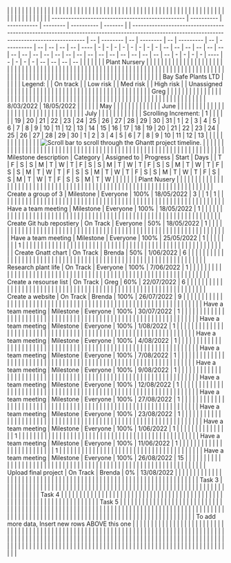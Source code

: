|  |                                                  |            |             |          |            |         |  |                                                                                                                                             |    |          |    |          |    |           |    |            |    |    |    |    |      |   |   |   |   |   |   |   |   |    |    |    |    |    |    |    |    |    |    |    |    |    |    |    |    |    |    |    |    |    |   |   |   |   |      |   |   |   |   |    |    |    |    |  |  |  |  |
|  | ------------------------------------------------ | ---------- | ----------- | -------- | ---------- | ------- |  | ------------------------------------------------------------------------------------------------------------------------------------------- | -- | -------- | -- | -------- | -- | --------- | -- | ---------- | -- | -- | -- | -- | ---- | - | - | - | - | - | - | - | - | -- | -- | -- | -- | -- | -- | -- | -- | -- | -- | -- | -- | -- | -- | -- | -- | -- | -- | -- | -- | -- | - | - | - | - | ---- | - | - | - | - | -- | -- | -- | -- |  |  |  |  |
|  | Plant Nursery                                    |            |             |          |            |         |  |                                                                                                                                             |    |          |    |          |    |           |    |            |    |    |    |    |      |   |   |   |   |   |   |   |   |    |    |    |    |    |    |    |    |    |    |    |    |    |    |    |    |    |    |    |    |    |   |
|  |                                                  |            |             |          |            |         |  |                                                                                                                                             |    |          |    |          |    |           |    |            |    |    |    |    |      |   |   |   |   |   |   |   |   |    |    |    |    |    |    |    |    |    |    |    |    |    |    |    |    |    |    |    |    |    |   |   |   |   |      |   |   |   |   |    |    |    |    |  |  |  |  |
|  | Bay Safe Plants LTD                              |            |             |          |            | Legend: |  | On track                                                                                                                                    |    | Low risk |    | Med risk |    | High risk |    | Unassigned |    |    |    |    |      |   |   |   |   |   |   |   |   |    |    |    |    |    |    |    |    |    |    |    |    |    |    |    |    |    |    |    |    |    |   |   |
|  | Greg                                             |            |             |          |            |         |  |                                                                                                                                             |    |          |    |          |    |           |    |            |    |    |    |    |      |   |   |   |   |   |   |   |   |    |    |    |    |    |    |    |    |    |    |    |    |    |    |    |    |    |    |    |    |    |   |   |   |   |      |   |   |   |   |    |    |    |    |  |  |  |  |
|  | 8/03/2022                                        | 18/05/2022 |             |          |            |         |  | May                                                                                                                                         |    |          |    |          |    |           |    |            |    |    |    |    | June |   |   |   |   |   |   |   |   |    |    |    |    |    |    |    |    |    |    |    |    |    |    |    |    |    |    |    |    |    |   |   |   |   | July |   |   |   |   |    |    |    |    |  |
|  | Scrolling Increment:                             | 1          |             |          |            |         |  | 19                                                                                                                                          | 20 | 21       | 22 | 23       | 24 | 25        | 26 | 27         | 28 | 29 | 30 | 31 | 1    | 2 | 3 | 4 | 5 | 6 | 7 | 8 | 9 | 10 | 11 | 12 | 13 | 14 | 15 | 16 | 17 | 18 | 19 | 20 | 21 | 22 | 23 | 24 | 25 | 26 | 27 | 28 | 29 | 30 | 1 | 2 | 3 | 4 | 5    | 6 | 7 | 8 | 9 | 10 | 11 | 12 | 13 |  |  |  |  |
|  |                                                  |            |             |          |            |         |  | ![Scroll bar to scroll through the Ghantt project timeline.](file:///C:/Users/Wilkig2/AppData/Local/Temp/msohtmlclip1/01/clip_image001.png) |    |          |    |          |    |           |    |            |    |    |    |    |      |   |   |   |   |   |   |   |   |    |    |    |    |    |    |    |    |    |    |    |    |    |    |    |    |    |    |    |    |    |   |   |   |   |      |   |   |   |   |    |    |    |    |  |  |  |  |  |
|  |
|  | Milestone description                            | Category   | Assigned to | Progress | Start      | Days    |  | T                                                                                                                                           | F  | S        | S  | M        | T  | W         | T  | F          | S  | S  | M  | T  | W    | T | F | S | S | M | T | W | T | F  | S  | S  | M  | T  | W  | T  | F  | S  | S  | M  | T  | W  | T  | F  | S  | S  | M  | T  | W  | T  | F | S | S | M | T    | W | T | F | S | S  | M  | T  | W  |  |  |  |  |
|  | Plant Nusery                                     |            |             |          |            |         |  |                                                                                                                                             |    |          |    |          |    |           |    |            |    |    |    |    |      |   |   |   |   |   |   |   |   |    |    |    |    |    |    |    |    |    |    |    |    |    |    |    |    |    |    |    |    |    |   |   |   |   |      |   |   |   |   |    |    |    |    |  |  |  |  |
|  | Create a group of 3                              | Milestone  | Everyone    | 100%     | 18/05/2022 | 3       |  | 1                                                                                                                                           | 1  |          |    |          |    |           |    |            |    |    |    |    |      |   |   |   |   |   |   |   |   |    |    |    |    |    |    |    |    |    |    |    |    |    |    |    |    |    |    |    |    |    |   |   |   |   |      |   |   |   |   |    |    |    |    |  |  |  |  |
|  | Have a team meeting                              | Milestone  | Everyone    | 100%     | 18/05/2022 | 1       |  |                                                                                                                                             |    |          |    |          |    |           |    |            |    |    |    |    |      |   |   |   |   |   |   |   |   |    |    |    |    |    |    |    |    |    |    |    |    |    |    |    |    |    |    |    |    |    |   |   |   |   |      |   |   |   |   |    |    |    |    |  |  |  |  |
|  | Create Git hub repostiery                        | On Track   | Everyone    | 50%      | 18/05/2022 | 1       |  |                                                                                                                                             |    |          |    |          |    |           |    |            |    |    |    |    |      |   |   |   |   |   |   |   |   |    |    |    |    |    |    |    |    |    |    |    |    |    |    |    |    |    |    |    |    |    |   |   |   |   |      |   |   |   |   |    |    |    |    |  |  |  |  |
|  | Have a team meeting                              | Milestone  | Everyone    | 100%     | 25/05/2022 | 1       |  |                                                                                                                                             |    |          |    |          |    | 1         |    |            |    |    |    |    |      |   |   |   |   |   |   |   |   |    |    |    |    |    |    |    |    |    |    |    |    |    |    |    |    |    |    |    |    |    |   |   |   |   |      |   |   |   |   |    |    |    |    |  |  |  |  |
|  | Create Gnatt chart                               | On Track   | Brenda      | 50%      | 1/06/2022  | 6       |  |                                                                                                                                             |    |          |    |          |    |           |    |            |    |    |    |    |      |   |   |   |   |   |   |   |   |    |    |    |    |    |    |    |    |    |    |    |    |    |    |    |    |    |    |    |    |    |   |   |   |   |      |   |   |   |   |    |    |    |    |  |  |  |  |
|  | Research plant life                              | On Track   | Everyone    | 100%     | 7/06/2022  | 1       |  |                                                                                                                                             |    |          |    |          |    |           |    |            |    |    |    |    |      |   |   |   |   |   |   |   |   |    |    |    |    |    |    |    |    |    |    |    |    |    |    |    |    |    |    |    |    |    |   |   |   |   |      |   |   |   |   |    |    |    |    |  |  |  |  |
|  | Create a resourse list                           | On Track   | Greg        | 60%      | 22/07/2022 | 6       |  |                                                                                                                                             |    |          |    |          |    |           |    |            |    |    |    |    |      |   |   |   |   |   |   |   |   |    |    |    |    |    |    |    |    |    |    |    |    |    |    |    |    |    |    |    |    |    |   |   |   |   |      |   |   |   |   |    |    |    |    |  |  |  |  |
|  | Create a website                                 | On Track   | Brenda      | 100%     | 26/07/2022 | 9       |  |                                                                                                                                             |    |          |    |          |    |           |    |            |    |    |    |    |      |   |   |   |   |   |   |   |   |    |    |    |    |    |    |    |    |    |    |    |    |    |    |    |    |    |    |    |    |    |   |   |   |   |      |   |   |   |   |    |    |    |    |  |  |  |  |
|  | Have a team meeting                              | Milestone  | Everyone    | 100%     | 30/07/2022 | 1       |  |                                                                                                                                             |    |          |    |          |    |           |    |            |    |    |    |    |      |   |   |   |   |   |   |   |   |    |    |    |    |    |    |    |    |    |    |    |    |    |    |    |    |    |    |    |    |    |   |   |   |   |      |   |   |   |   |    |    |    |    |  |  |  |  |
|  | Have a team meeting                              | Milestone  | Everyone    | 100%     | 1/08/2022  | 1       |  |                                                                                                                                             |    |          |    |          |    |           |    |            |    |    |    |    |      |   |   |   |   |   |   |   |   |    |    |    |    |    |    |    |    |    |    |    |    |    |    |    |    |    |    |    |    |    |   |   |   |   |      |   |   |   |   |    |    |    |    |  |  |  |  |
|  | Have a team meeting                              | Milestone  | Everyone    | 100%     | 4/08/2022  | 1       |  |                                                                                                                                             |    |          |    |          |    |           |    |            |    |    |    |    |      |   |   |   |   |   |   |   |   |    |    |    |    |    |    |    |    |    |    |    |    |    |    |    |    |    |    |    |    |    |   |   |   |   |      |   |   |   |   |    |    |    |    |  |  |  |  |
|  | Have a team meeting                              | Milestone  | Everyone    | 100%     | 7/08/2022  | 1       |  |                                                                                                                                             |    |          |    |          |    |           |    |            |    |    |    |    |      |   |   |   |   |   |   |   |   |    |    |    |    |    |    |    |    |    |    |    |    |    |    |    |    |    |    |    |    |    |   |   |   |   |      |   |   |   |   |    |    |    |    |  |  |  |  |
|  | Have a team meeting                              | Milestone  | Everyone    | 100%     | 9/08/2022  | 1       |  |                                                                                                                                             |    |          |    |          |    |           |    |            |    |    |    |    |      |   |   |   |   |   |   |   |   |    |    |    |    |    |    |    |    |    |    |    |    |    |    |    |    |    |    |    |    |    |   |   |   |   |      |   |   |   |   |    |    |    |    |  |  |  |  |
|  | Have a team meeting                              | Milestone  | Everyone    | 100%     | 12/08/2022 | 1       |  |                                                                                                                                             |    |          |    |          |    |           |    |            |    |    |    |    |      |   |   |   |   |   |   |   |   |    |    |    |    |    |    |    |    |    |    |    |    |    |    |    |    |    |    |    |    |    |   |   |   |   |      |   |   |   |   |    |    |    |    |  |  |  |  |
|  | Have a team meeting                              | Milestone  | Everyone    | 100%     | 27/08/2022 | 1       |  |                                                                                                                                             |    |          |    |          |    |           |    |            |    |    |    |    |      |   |   |   |   |   |   |   |   |    |    |    |    |    |    |    |    |    |    |    |    |    |    |    |    |    |    |    |    |    |   |   |   |   |      |   |   |   |   |    |    |    |    |  |  |  |  |
|  | Have a team meeting                              | Milestone  | Everyone    | 100%     | 23/08/2022 | 1       |  |                                                                                                                                             |    |          |    |          |    |           |    |            |    |    |    |    |      |   |   |   |   |   |   |   |   |    |    |    |    |    |    |    |    |    |    |    |    |    |    |    |    |    |    |    |    |    |   |   |   |   |      |   |   |   |   |    |    |    |    |  |  |  |  |
|  | Have a team meeting                              | Milestone  | Everyone    | 100%     | 1/06/2022  | 1       |  |                                                                                                                                             |    |          |    |          |    |           |    |            |    |    |    |    | 1    |   |   |   |   |   |   |   |   |    |    |    |    |    |    |    |    |    |    |    |    |    |    |    |    |    |    |    |    |    |   |   |   |   |      |   |   |   |   |    |    |    |    |  |  |  |  |
|  | Have a team meeting                              | Milestone  | Everyone    | 100%     | 11/06/2022 | 1       |  |                                                                                                                                             |    |          |    |          |    |           |    |            |    |    |    |    |      |   |   |   |   |   |   |   |   |    | 1  |    |    |    |    |    |    |    |    |    |    |    |    |    |    |    |    |    |    |    |   |   |   |   |      |   |   |   |   |    |    |    |    |  |  |  |  |
|  | Have a team meeting                              | Milestone  | Everyone    | 100%     | 26/08/2022 | 15      |  |                                                                                                                                             |    |          |    |          |    |           |    |            |    |    |    |    |      |   |   |   |   |   |   |   |   |    |    |    |    |    |    |    |    |    |    |    |    |    |    |    |    |    |    |    |    |    |   |   |   |   |      |   |   |   |   |    |    |    |    |  |  |  |  |
|  | Upload final project                             | On Track   | Brenda      | 0%       | 13/08/2022 |         |  |                                                                                                                                             |    |          |    |          |    |           |    |            |    |    |    |    |      |   |   |   |   |   |   |   |   |    |    |    |    |    |    |    |    |    |    |    |    |    |    |    |    |    |    |    |    |    |   |   |   |   |      |   |   |   |   |    |    |    |    |  |  |  |  |
|  | Task 3                                           |            |             |          |            |         |  |                                                                                                                                             |    |          |    |          |    |           |    |            |    |    |    |    |      |   |   |   |   |   |   |   |   |    |    |    |    |    |    |    |    |    |    |    |    |    |    |    |    |    |    |    |    |    |   |   |   |   |      |   |   |   |   |    |    |    |    |  |  |  |  |
|  | Task 4                                           |            |             |          |            |         |  |                                                                                                                                             |    |          |    |          |    |           |    |            |    |    |    |    |      |   |   |   |   |   |   |   |   |    |    |    |    |    |    |    |    |    |    |    |    |    |    |    |    |    |    |    |    |    |   |   |   |   |      |   |   |   |   |    |    |    |    |  |  |  |  |
|  | Task 5                                           |            |             |          |            |         |  |                                                                                                                                             |    |          |    |          |    |           |    |            |    |    |    |    |      |   |   |   |   |   |   |   |   |    |    |    |    |    |    |    |    |    |    |    |    |    |    |    |    |    |    |    |    |    |   |   |   |   |      |   |   |   |   |    |    |    |    |  |  |  |  |
|  |                                                  |            |             |          |            |         |  |                                                                                                                                             |    |          |    |          |    |           |    |            |    |    |    |    |      |   |   |   |   |   |   |   |   |    |    |    |    |    |    |    |    |    |    |    |    |    |    |    |    |    |    |    |    |    |   |   |   |   |      |   |   |   |   |    |    |    |    |  |  |  |  |
|  | To add more data, Insert new rows ABOVE this one |            |             |          |            |         |  |                                                                                                                                             |    |          |    |          |    |           |    |            |    |    |    |    |      |   |   |   |   |   |   |   |   |    |    |    |    |    |    |    |    |    |    |    |    |    |    |    |    |    |    |    |    |    |   |   |   |   |      |   |   |   |   |    |    |    |    |  |  |  |  |
|  |                                                  |            |             |          |            |         |  |                                                                                                                                             |    |          |    |          |    |           |    |            |    |    |    |    |      |   |   |   |   |   |   |   |   |    |    |    |    |    |    |    |    |    |    |    |    |    |    |    |    |    |    |    |    |    |   |   |   |   |      |   |   |   |   |    |    |    |    |  |  |  |  |
|  |                                                  |            |             |          |            |         |  |                                                                                                                                             |    |          |    |          |    |           |    |            |    |    |    |    |      |   |   |   |   |   |   |   |   |    |    |    |    |    |    |    |    |    |    |    |    |    |    |    |    |    |    |    |    |    |   |   |   |   |      |   |   |   |   |    |    |    |    |  |  |  |  |
